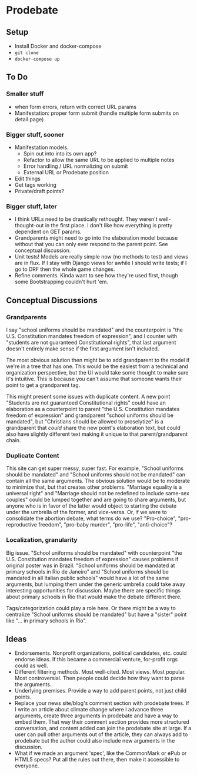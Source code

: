 # Prodebate

## Setup
- Install Docker and docker-compose
- `git clone`
- `docker-compose up`

## To Do

### Smaller stuff
- when form errors, return with correct URL params
- Manifestation: proper form submit (handle multiple form submits on detail page)

### Bigger stuff, sooner
- Manifestation models.
	- Spin out into into its own app?
	- Refactor to allow the same URL to be applied to multiple notes
	- Error handling / URL normalizing on submit
	- External URL or Prodebate position
- Edit things
- Get tags working
- Private/draft points?

### Bigger stuff, later
- I think URLs need to be drastically rethought. They weren't well-thought-out in the first place. I don't like how everything is pretty dependent on GET params. 
- Grandparents might need to go into the elaboration model because without that you can only ever respond to the parent point. See conceptual discussion.
- Unit tests! Models are really simple now (no methods to test) and views are in flux. If I stay with Django views for awhile I should write tests; if I go to DRF then the whole game changes.
- Refine comments. Kinda want to see how they're used first, though some Bootstrapping couldn't hurt 'em.

## Conceptual Discussions

### Grandparents

I say "school uniforms should be mandated" and the counterpoint is "the U.S. Constitution mandates freedom of expression", and I counter with "students are not guaranteed Constitutional rights", that last argument doesn't entirely make sense if the first argument isn't included. 

The most obvious solution then might be to add grandparent to the model if we're in a tree that has one. This would be the easiest from a technical and organization perspective, but the UI would take some thought to make sure it's intuitive. This is because you can't assume that someone wants their point to get a grandparent tag.

This might present some issues with duplicate content. A new point "Students are not guaranteed Constitutional rights" could have an elaboration as a counterpoint to parent "the U.S. Constitution mandates freedom of expression" and grandparent "school uniforms should be mandated", but "Christians should be allowed to proselytize" is a grandparent that *could* share the new point's elaboration text, but could also have slightly different text making it unique to that parent/grandparent chain.

### Duplicate Content
 
This site can get super messy, super fast. For example, "School uniforms should be mandated" and "School uniforms should not be mandated" can contain all the same arguments. The obvious solution would be to moderate to minimize that, but that creates other problems. "Marriage equality is a universal right" and "Marriage should not be redefined to include same-sex couples" could be lumped together and are going to share arguments, but anyone who is in favor of the latter would object to starting the debate under the umbrella of the former, and vice-versa. Or, if we were to consolidate the abortion debate, what terms do we use? "Pro-choice", "pro-reproductive freedom", "pro-baby murder", "pro-life", "anti-choice"? 

### Localization, granularity

Big issue. "School uniforms should be mandated" with counterpoint "the U.S. Constitution mandates freedom of expression" causes problems if original poster was in Brazil. "School uniforms should be mandated at primary schools in Rio de Janeiro" and "School uniforms should be mandated in all Italian public schools" would have a lot of the same arguments, but lumping them under the generic umbrella could take away interesting opportunities for discussion. Maybe there are specific things about primary schools in Rio that would make the debate different there. 

Tags/categorization could play a role here. Or there might be a way to centralize "School uniforms should be mandated" but have a "sister" point like "... in primary schools in Rio".

## Ideas

- Endorsements. Nonprofit organizations, political candidates, etc. could endorse ideas. If this became a commercial venture, for-profit orgs could as well. 
- Different filtering methods. Most well-cited. Most views. Most popular. Most controversial. Then people could decide how they want to parse the arguments.
- Underlying premises. Provide a way to add parent points, not just child points.
- Replace your news site/blog's comment section with prodebate trees. If I write an article about climate change where I advance three arguments, create three arguments in prodebate and have a way to embed them. That way their comment section provides more structured conversation, and content added can join the prodebate site at large. If a user can pull other arguments out of the article, they can always add to prodebate but the author could also include new arguments in the discussion.
- What if we made an argument 'spec', like the CommonMark or ePub or HTML5 specs? Put all the rules out there, then make it accessible to everyone.
